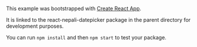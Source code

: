 This example was bootstrapped with [Create React App](https://github.com/facebook/create-react-app).

It is linked to the react-nepali-datepicker package in the parent directory for development purposes.

You can run `npm install` and then `npm start` to test your package.
